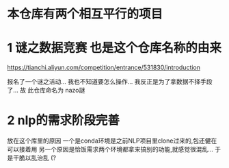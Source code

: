# 本仓库有两个相互平行的项目
# 1 谜之数据竞赛 也是这个仓库名称的由来
https://tianchi.aliyun.com/competition/entrance/531830/introduction

报名了一个谜之活动...
我也不知道要怎么操作...
我反正是为了拿数据不择手段了...
故 此仓库命名为 nazo謎

# 2 nlp的需求阶段完善
放在这个库里的原因 一个是conda环境是之前NLP项目里clone过来的,包还健在 可以接着用
另一个原因是恰饭需求两个环境都拿来搞别的功能,就感觉很混乱...
于是干脆以乱治乱 (?